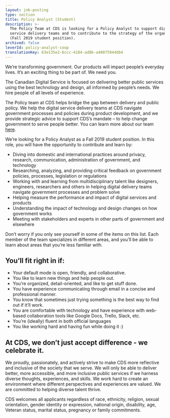 ```yaml
---
layout: job-posting
type: section
title: Policy Analyst (Student)
description: >-
  The Policy Team at CDS is looking for a Policy Analyst to support digital
  service delivery teams and to contribute to the strategy of the organization
  (Fall 2019 student position).
archived: false
leverId: policy-analyst-coop
translationKey: 63e135e2-6ccc-4184-ad8b-a40075944db4
---
```

We’re transforming government. Our products will impact people’s everyday lives. It’s an exciting thing to be part of. We need you.
 
The Canadian Digital Service is focused on delivering better public services using the best technology and design, all informed by people’s needs. We hire people of all levels of experience.
 
The Policy team at CDS helps bridge the gap between delivery and public policy. We help the digital service delivery teams at CDS navigate government processes and policies during product development, and we provide strategic advice to support CDS’s mandate – to help change government to serve people better. You can learn more about our team [here](
https://digital.canada.ca/2018/09/07/policy/).
 
We’re looking for a Policy Analyst as a Fall 2019 student position. In this role, you will have the opportunity to contribute and learn by:
 
* Diving into domestic and international practices around privacy, research, communication, administration of government, and technology
* Researching, analyzing, and providing critical feedback on government policies, processes, legislation or regulations
* Working with and learning from multidisciplinary talent like designers, engineers, researchers and others in helping digital delivery teams navigate government processes and problem solve
* Helping measure the performance and impact of digital services and products
* Understanding the impact of technology and design changes on how government works
* Meeting with stakeholders and experts in other parts of government and elsewhere
 
Don’t worry if you only see yourself in some of the items on this list. Each member of the team specializes in different areas, and you’ll be able to learn about areas that you’re less familiar with.
 
## You’ll fit right in if:
 
* Your default mode is open, friendly, and collaborative.
* You like to learn new things and help people out.
* You’re organized, detail-oriented, and like to get stuff done.
* You have experience communicating through email in a concise and professional manner.
* You know that sometimes just trying something is the best way to find out if it’ll work.
* You are comfortable with technology and have experience with web-based collaboration tools like Google Docs, Trello, Slack, etc.
* You’re (ideally) fluent in both official languages
* You like working hard and having fun while doing it :)
 
## At CDS, we don’t just accept difference - we celebrate it.
 
We proudly, passionately, and actively strive to make CDS more reflective and inclusive of the society that we serve. We will only be able to deliver better, more accessible, and more inclusive public services if we harness diverse thoughts, experiences, and skills. We work hard to create an environment where different perspectives and experiences are valued. We are committed to helping diverse talent thrive.
 
CDS welcomes all applicants regardless of race, ethnicity, religion, sexual orientation, gender identity or expression, national origin, disability, age, Veteran status, marital status, pregnancy or family commitments.
